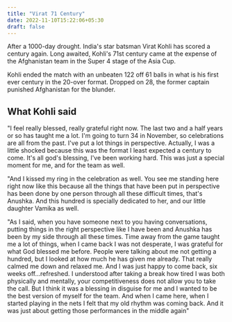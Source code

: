 ```yaml
---
title: "Virat 71 Century"
date: 2022-11-10T15:22:06+05:30
draft: false
---
```



After a 1000-day drought. India's star batsman Virat Kohli has scored a century again. Long awaited, Kohli's 71st century came at the expense of the Afghanistan team in the Super 4 stage of the Asia Cup.


<!--more-->

Kohli ended the match with an unbeaten 122 off 61 balls in what is his first ever century in the 20-over format. Dropped on 28, the former captain punished Afghanistan for the blunder.


## What Kohli said
"I feel really blessed, really grateful right now. The last two and a half years or so has taught me a lot. I'm going to turn 34 in November, so celebrations are all from the past. I've put a lot things in perspective. Actually, I was a little shocked because this was the format I least expected a century to come. It's all god's blessing, I've been working hard. This was just a special moment for me, and for the team as well. 


"And I kissed my ring in the celebration as well. You see me standing here right now like this because all the things that have been put in perspective has been done by one person through all these difficult times, that's Anushka. And this hundred is specially dedicated to her, and our little daughter Vamika as well. 

"As I said, when you have someone next to you having conversations, putting things in the right perspective like I have been and Anushka has been by my side through all these times. Time away from the game taught me a lot of things, when I came back I was not desperate, I was grateful for what God blessed me before. People were talking about me not getting a hundred, but I looked at how much he has given me already. That really calmed me down and relaxed me. And I was just happy to come back, six weeks off...refreshed. I understood after taking a break how tired I was both physically and mentally, your competitiveness does not allow you to take the call. But I think it was a blessing in disguise for me and I wanted to be the best version of myself for the team. And when I came here, when I started playing in the nets I felt that my old rhythm was coming back. And it was just about getting those performances in the middle again" 